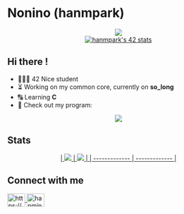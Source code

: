# Nonino (hanmpark)

<div align="center">
  <a href="https://profile.intra.42.fr/users/hanmpark">
    <img src="https://badgen.net/badge/Born2Code/hanmpark/blue?cache=86400&icon=https://meta.intra.42.fr/images/42_logo.svg">
  </a>
</div>

<div align="center">
  <a href="https://profile.intra.42.fr/users/hanmpark">
     <img src="https://badge42.vercel.app/api/v2/clcvxdux200060fl3ltvbuwm2/stats?cursusId=21&coalitionId=122" alt="hanmpark's 42 stats" />
  </a>
</div>

## Hi there !

* 👨🏻‍💻 42 Nice student
* ⏳ Working on my common core, currently on **so_long**
* 🔠 Learning **C**
* 🌱 Check out my program:

<div align="center">
  <a href="https://github.com/Nonino42/scholarship_logtime">
    <img src="https://github-readme-stats.vercel.app/api/pin/?username=nonino42&repo=scholarship_logtime&theme=ayu-mirage">
  </a>
</div>

## Stats

<div align="center">
  <a href="https://github.com/Nonino42">
    | <img src="https://github-readme-stats.vercel.app/api?username=nonino42&count_private=true&show_icons=true&theme=ayu-mirage">
    | <img src="https://github-readme-streak-stats.herokuapp.com/?user=nonino42&theme=ayu-mirage"> |
    | ------------- | ------------- |
  </a>
</div>

## Connect with me
<div align="left">
  <a href="https://fr.linkedin.com/in/hanmin-park-83239718b/en?trk=people-guest_people_search-card" target="blank">
    <img align="center" src="https://raw.githubusercontent.com/rahuldkjain/github-profile-readme-generator/master/src/images/icons/Social/linked-in-alt.svg" alt="https://www.linkedin.com/in/hanmin-park-83239718b/" height="30" width="40" />
  </a>
  <a href="https://instagram.com/hanmin.prk" target="blank">
    <img align="center" src="https://raw.githubusercontent.com/rahuldkjain/github-profile-readme-generator/master/src/images/icons/Social/instagram.svg" alt="hanmin.prk" height="30" width="40" />
  </a>
</div>
